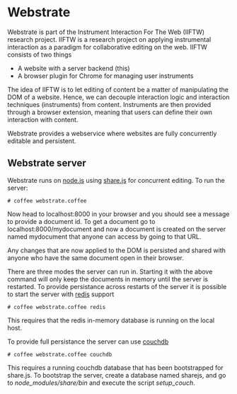 Webstrate
=========

Webstrate is part of the Instrument Interaction For The Web (IIFTW) research project. IIFTW is a research project on applying instrumental interaction as a paradigm for collaborative editing on the web.
IIFTW consists of two things 
 * A website with a server backend (this)
 * A browser plugin for Chrome for managing user instruments

The idea of IIFTW is to let editing of content be a matter of manipulating the DOM of a website. 
Hence, we can decouple interaction logic and interaction techniques (instruments) from content. 
Instruments are then provided through a browser extension, meaning that users can define their own interaction with content.

Webstrate provides a webservice where websites are fully concurrently editable and persistent.

Webstrate server
----------------
Webstrate runs on [node.js](http://nodejs.org/) using [share.js](http://sharejs.org/) for concurrent editing.
To run the server:

	# coffee webstrate.coffee
	
Now head to localhost:8000 in your browser and you should see a message to provide a document id.
To get a document go to localhost:8000/mydocument and now a document is created on the server named mydocument that anyone can access by going to that URL.

Any changes that are now applied to the DOM is persisted and shared with anyone who have the same document open in their browser.

There are three modes the server can run in. Starting it with the above command will only keep the documents in memory until the server is restarted.
To provide persistance across restarts of the server it is possible to start the server with [redis](http://redis.io/) support

	# coffee webstrate.coffee redis
	
This requires that the redis in-memory database is running on the local host.

To provide full persistance the server can use [couchdb](http://couchdb.apache.org/)

	# coffee webstrate.coffee couchdb
	
This requires a running couchdb database that has been bootstrapped for share.js.
To bootstrap the server, create a database named sharejs, and go to _node\_modules/share/bin_ and execute the script _setup\_couch_.

